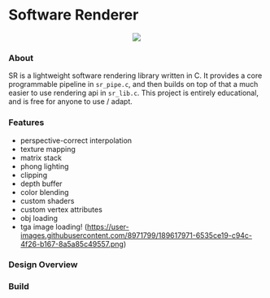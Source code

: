 # Software Renderer

<p align="center">
  <img src="https://user-images.githubusercontent.com/8971799/189614240-9449b3fe-372d-4796-8f32-3b13309ca629.png" />
</p>

### About
SR is a lightweight software rendering library written in C.  It provides a core programmable pipeline in `sr_pipe.c`, and then builds on top of that a much easier to use rendering api in `sr_lib.c`.  This project is entirely educational, and is free for anyone to use / adapt.

### Features
* perspective-correct interpolation
* texture mapping
* matrix stack
* phong lighting
* clipping
* depth buffer
* color blending
* custom shaders
* custom vertex attributes
* obj loading
* tga image loading!
(https://user-images.githubusercontent.com/8971799/189617971-6535ce19-c94c-4f26-b167-8a5a85c49557.png)


### Design Overview

### Build
